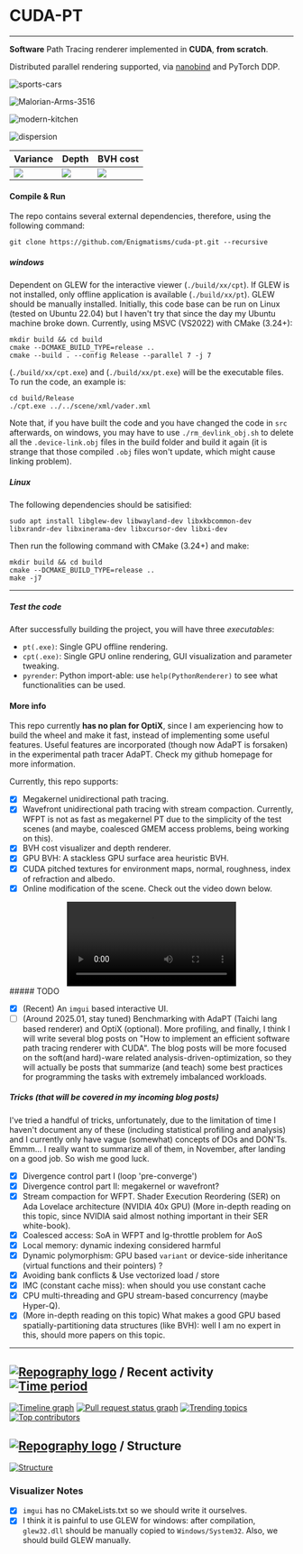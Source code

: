 # CUDA-PT
---

**Software** Path Tracing renderer implemented in **CUDA**, **from scratch**.

Distributed parallel rendering supported, via [nanobind](https://github.com/wjakob/nanobind) and PyTorch DDP.


![sports-cars](./assets/cars.jpg)

![Malorian-Arms-3516](./assets/Malorian-Arms-3516.jpg)

![modern-kitchen](./assets/modern-kitchen.jpg)

![dispersion](./assets/dispersion.jpg)

| Variance                           | Depth                   | BVH cost                   |
| ---------------------------------- | ----------------------- | -------------------------- |
| ![](./assets/kitchen-variance.jpg) | ![](./assets/depth.jpg) | ![](./assets/bvh-cost.jpg) |

#### Compile & Run

The repo contains several external dependencies, therefore, using the following command:
```
git clone https://github.com/Enigmatisms/cuda-pt.git --recursive
```

##### windows

Dependent on GLEW for the interactive viewer (`./build/xx/cpt`). If GLEW is not installed, only offline application is available (`./build/xx/pt`). GLEW should be manually installed. Initially, this code base can be run on Linux (tested on Ubuntu 22.04) but I haven't try that since the day my Ubuntu machine broke down. Currently, using MSVC (VS2022) with CMake (3.24+):

```shell
mkdir build && cd build
cmake --DCMAKE_BUILD_TYPE=release ..
cmake --build . --config Release --parallel 7 -j 7
```

(`./build/xx/cpt.exe`) and (`./build/xx/pt.exe`) will be the executable files. To run the code, an example is:

```
cd build/Release
./cpt.exe ../../scene/xml/vader.xml
```

Note that, if you have built the code and you have changed the code in `src` afterwards, on windows, you may have to use `./rm_devlink_obj.sh` to delete all the `.device-link.obj` files in the build folder and build it again (it is strange that those compiled `.obj` files won't update, which might cause linking problem).

##### Linux

The following dependencies should be satisified:

```shell
sudo apt install libglew-dev libwayland-dev libxkbcommon-dev libxrandr-dev libxinerama-dev libxcursor-dev libxi-dev
```

Then run the following command with CMake (3.24+) and make:

```shell
mkdir build && cd build
cmake --DCMAKE_BUILD_TYPE=release ..
make -j7
```

---

##### Test the code

After successfully building the project, you will have three *executables*:

- `pt(.exe)`: Single GPU offline rendering.
- `cpt(.exe)`: Single GPU online rendering, GUI visualization and parameter tweaking.
- `pyrender`: Python import-able: use `help(PythonRenderer)` to see what functionalities can be used.

#### More info

This repo currently **has no plan for OptiX**, since I am experiencing how to build the wheel and make it fast, instead of implementing some useful features. Useful features are incorporated (though now AdaPT is forsaken) in the experimental path tracer AdaPT. Check my github homepage for more information.

Currently, this repo supports:

- [x] Megakernel unidirectional path tracing.
- [x] Wavefront unidirectional path tracing with stream compaction. Currently, WFPT is not as fast as megakernel PT due to the simplicity of the test scenes (and maybe, coalesced GMEM access problems, being working on this).
- [x] BVH cost visualizer and depth renderer.
- [x] GPU BVH: A stackless GPU surface area heuristic BVH. 
- [x] CUDA pitched textures for environment maps, normal, roughness, index of refraction and albedo.
- [x] Online modification of the scene. Check out the video down below.

<div align="center">
  <video src="https://github.com/user-attachments/assets/d805af5b-179a-4730-bebe-9307d0afd262"/>
</div>
##### TODO

- [x] (Recent) An `imgui` based interactive UI.
- [ ] (Around 2025.01, stay tuned) Benchmarking with AdaPT (Taichi lang based renderer) and OptiX (optional). More profiling, and finally, I think I will write several blog posts on "How to implement an efficient software path tracing renderer with CUDA". The blog posts will be more focused on the soft(and hard)-ware related analysis-driven-optimization, so they will actually be posts that summarize (and teach) some best practices for programming the tasks with extremely imbalanced workloads.

##### Tricks (that will be covered in my incoming blog posts)

I've tried a handful of tricks, unfortunately, due to the limitation of time I haven't document any of these (including statistical profiling and analysis) and I currently only have vague (somewhat) concepts of DOs and DON'Ts. Emmm... I really want to summarize all of them, in November, after landing on a good job. So wish me good luck.

- [x] Divergence control part I (loop 'pre-converge')
- [x] Divergence control part II: megakernel or wavefront? 
- [x] Stream compaction for WFPT. Shader Execution Reordering (SER) on Ada Lovelace architecture (NVIDIA 40x GPU) (More in-depth reading on this topic, since NVIDIA said almost nothing important in their SER white-book).
- [x] Coalesced access: SoA in WFPT and lg-throttle problem for AoS
- [x] Local memory: dynamic indexing considered harmful
- [x] Dynamic polymorphism: GPU based `variant` or device-side inheritance (virtual functions and their pointers) ?
- [x] Avoiding bank conflicts & Use vectorized load / store
- [x] IMC (constant cache miss): when should you use constant cache
- [x] CPU multi-threading and GPU stream-based concurrency (maybe Hyper-Q).
- [x] (More in-depth reading on this topic) What makes a good GPU based spatially-partitioning data structures (like BVH): well I am no expert in this, should more papers on this topic.

---

## [![Repography logo](https://images.repography.com/logo.svg)](https://repography.com) / Recent activity [![Time period](https://images.repography.com/41004045/Enigmatisms/cuda-pt/recent-activity/PCRAuhoOLb462m9zy7DK0_TXi7BHFxtbLTr8ns5cYsU/WgJBNROSkTLP99iCkQblixeE9-J358Hpv8DgLCsRF88_badge.svg)](https://repography.com)
[![Timeline graph](https://images.repography.com/41004045/Enigmatisms/cuda-pt/recent-activity/PCRAuhoOLb462m9zy7DK0_TXi7BHFxtbLTr8ns5cYsU/WgJBNROSkTLP99iCkQblixeE9-J358Hpv8DgLCsRF88_timeline.svg)](https://github.com/Enigmatisms/cuda-pt/commits)
[![Pull request status graph](https://images.repography.com/41004045/Enigmatisms/cuda-pt/recent-activity/PCRAuhoOLb462m9zy7DK0_TXi7BHFxtbLTr8ns5cYsU/WgJBNROSkTLP99iCkQblixeE9-J358Hpv8DgLCsRF88_prs.svg)](https://github.com/Enigmatisms/cuda-pt/pulls)
[![Trending topics](https://images.repography.com/41004045/Enigmatisms/cuda-pt/recent-activity/PCRAuhoOLb462m9zy7DK0_TXi7BHFxtbLTr8ns5cYsU/WgJBNROSkTLP99iCkQblixeE9-J358Hpv8DgLCsRF88_words.svg)](https://github.com/Enigmatisms/cuda-pt/commits)
[![Top contributors](https://images.repography.com/41004045/Enigmatisms/cuda-pt/recent-activity/PCRAuhoOLb462m9zy7DK0_TXi7BHFxtbLTr8ns5cYsU/WgJBNROSkTLP99iCkQblixeE9-J358Hpv8DgLCsRF88_users.svg)](https://github.com/Enigmatisms/cuda-pt/graphs/contributors)

## [![Repography logo](https://images.repography.com/logo.svg)](https://repography.com) / Structure
[![Structure](https://images.repography.com/41004045/Enigmatisms/cuda-pt/structure/PCRAuhoOLb462m9zy7DK0_TXi7BHFxtbLTr8ns5cYsU/yXUCOxkcrALII6htQiUx1kOgztizb8C16BUZkmhu6wQ_table.svg)](https://github.com/Enigmatisms/cuda-pt)

### Visualizer Notes
- [x] `imgui` has no CMakeLists.txt so we should write it ourselves.
- [x] I think it is painful to use GLEW for windows: after compilation, `glew32.dll` should be manually copied to `Windows/System32`. Also, we should build GLEW manually.   
